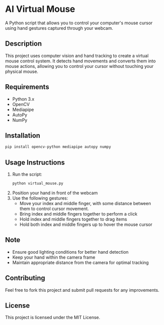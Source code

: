 # AI Virtual Mouse

A Python script that allows you to control your computer's mouse cursor using hand gestures captured through your webcam.

## Description
This project uses computer vision and hand tracking to create a virtual mouse control system. It detects hand movements and converts them into mouse actions, allowing you to control your cursor without touching your physical mouse.

## Requirements
- Python 3.x
- OpenCV
- Mediapipe
- AutoPy
- NumPy

## Installation
```bash
pip install opencv-python mediapipe autopy numpy
```

## Usage Instructions
1. Run the script:
    ```bash
    python virtual_mouse.py
    ```
2. Position your hand in front of the webcam
3. Use the following gestures:
    - Move your index and middle finger, with some distance between them to control cursor movement.
    - Bring index and middle fingers together to perform a click
    - Hold index and middle fingers together to drag items
    - Hold both index and middle fingers up to hover the mouse cursor

## Note
- Ensure good lighting conditions for better hand detection
- Keep your hand within the camera frame
- Maintain appropriate distance from the camera for optimal tracking

## Contributing
Feel free to fork this project and submit pull requests for any improvements.

## License
This project is licensed under the MIT License.